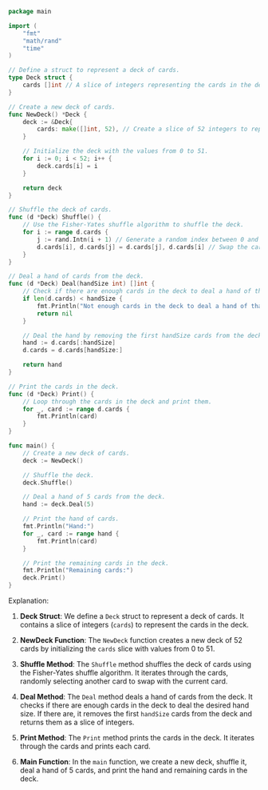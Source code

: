 ```go
package main

import (
	"fmt"
	"math/rand"
	"time"
)

// Define a struct to represent a deck of cards.
type Deck struct {
	cards []int // A slice of integers representing the cards in the deck.
}

// Create a new deck of cards.
func NewDeck() *Deck {
	deck := &Deck{
		cards: make([]int, 52), // Create a slice of 52 integers to represent the cards.
	}

	// Initialize the deck with the values from 0 to 51.
	for i := 0; i < 52; i++ {
		deck.cards[i] = i
	}

	return deck
}

// Shuffle the deck of cards.
func (d *Deck) Shuffle() {
	// Use the Fisher-Yates shuffle algorithm to shuffle the deck.
	for i := range d.cards {
		j := rand.Intn(i + 1) // Generate a random index between 0 and i.
		d.cards[i], d.cards[j] = d.cards[j], d.cards[i] // Swap the cards at indices i and j.
	}
}

// Deal a hand of cards from the deck.
func (d *Deck) Deal(handSize int) []int {
	// Check if there are enough cards in the deck to deal a hand of the specified size.
	if len(d.cards) < handSize {
		fmt.Println("Not enough cards in the deck to deal a hand of that size.")
		return nil
	}

	// Deal the hand by removing the first handSize cards from the deck.
	hand := d.cards[:handSize]
	d.cards = d.cards[handSize:]

	return hand
}

// Print the cards in the deck.
func (d *Deck) Print() {
	// Loop through the cards in the deck and print them.
	for _, card := range d.cards {
		fmt.Println(card)
	}
}

func main() {
	// Create a new deck of cards.
	deck := NewDeck()

	// Shuffle the deck.
	deck.Shuffle()

	// Deal a hand of 5 cards from the deck.
	hand := deck.Deal(5)

	// Print the hand of cards.
	fmt.Println("Hand:")
	for _, card := range hand {
		fmt.Println(card)
	}

	// Print the remaining cards in the deck.
	fmt.Println("Remaining cards:")
	deck.Print()
}
```
Explanation:

1. **Deck Struct**: We define a `Deck` struct to represent a deck of cards. It contains a slice of integers (`cards`) to represent the cards in the deck.

2. **NewDeck Function**: The `NewDeck` function creates a new deck of 52 cards by initializing the `cards` slice with values from 0 to 51.

3. **Shuffle Method**: The `Shuffle` method shuffles the deck of cards using the Fisher-Yates shuffle algorithm. It iterates through the cards, randomly selecting another card to swap with the current card.

4. **Deal Method**: The `Deal` method deals a hand of cards from the deck. It checks if there are enough cards in the deck to deal the desired hand size. If there are, it removes the first `handSize` cards from the deck and returns them as a slice of integers.

5. **Print Method**: The `Print` method prints the cards in the deck. It iterates through the cards and prints each card.

6. **Main Function**: In the `main` function, we create a new deck, shuffle it, deal a hand of 5 cards, and print the hand and remaining cards in the deck.